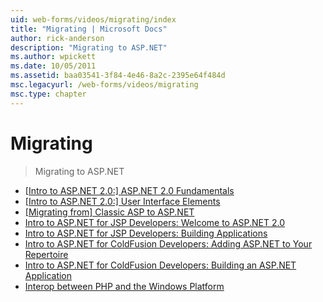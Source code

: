 ```yaml
---
uid: web-forms/videos/migrating/index
title: "Migrating | Microsoft Docs"
author: rick-anderson
description: "Migrating to ASP.NET"
ms.author: wpickett
ms.date: 10/05/2011
ms.assetid: baa03541-3f84-4e46-8a2c-2395e64f484d
msc.legacyurl: /web-forms/videos/migrating
msc.type: chapter
---
```

# Migrating

> Migrating to ASP.NET

- [[Intro to ASP.NET 2.0:] ASP.NET 2.0 Fundamentals](intro-to-aspnet-20-aspnet-20-fundamentals.md)
- [[Intro to ASP.NET 2.0:] User Interface Elements](intro-to-aspnet-20-user-interface-elements.md)
- [[Migrating from] Classic ASP to ASP.NET](migrating-from-classic-asp-to-aspnet.md)
- [Intro to ASP.NET for JSP Developers: Welcome to ASP.NET 2.0](intro-to-aspnet-for-jsp-developers-welcome-to-aspnet-20.md)
- [Intro to ASP.NET for JSP Developers: Building Applications](intro-to-aspnet-for-jsp-developers-building-applications.md)
- [Intro to ASP.NET for ColdFusion Developers: Adding ASP.NET to Your Repertoire](intro-to-aspnet-for-coldfusion-developers-adding-aspnet-to-your-repertoire.md)
- [Intro to ASP.NET for ColdFusion Developers: Building an ASP.NET Application](introduction-to-aspnet-for-coldfusion-developers-building-an-aspnet-application.md)
- [Interop between PHP and the Windows Platform](interop-between-php-and-the-windows-platform.md)

